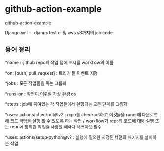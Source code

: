 # github-action-example
github-action-example

Django.yml -- django test ci 및 aws s3까지의 job code

용어 정리
-------

*name : github repo의 작업 탭에 표시될 workflow의 이름

*on: [push, pull_request] : 트리거 될 이벤트 지정

*jobs : 모든 작업들을 묶는 그룹화

*runs-on : 작업이 이뤄질 가상 환경 os

*steps : job에 묶여있는 각 작업들에서 실행되는 모든 단계를 그룹화

*uses: actions/checkout@v2  :  repo를 checkout하고 이것들을 runer에 다운로드해 코드 작업을 실행 할 수 있도록 하는 작업 / workflow가 repo의 코드에 대해 실행 또는 repo에 정의된 작업을 사용할 때마다 체크아웃 필수

*uses: actions/setup-python@v2  : 실행에 필요한 지정된 버전의 패키지를 설치하는 작업 
